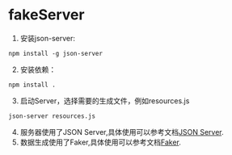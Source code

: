 # fakeServer
1. 安装json-server:
```console
npm install -g json-server
```
2. 安装依赖：
```console
npm install .
```
3. 启动Server，选择需要的生成文件，例如resources.js
```console
json-server resources.js
```
4. 服务器使用了JSON Server,具体使用可以参考文档[JSON Server](https://github.com/typicode/json-server).
5. 数据生成使用了Faker,具体使用可以参考文档[Faker](https://github.com/Marak/faker.js).
